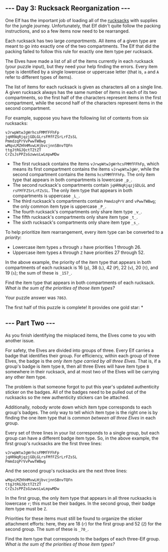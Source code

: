 
## --- Day 3: Rucksack Reorganization ---

One Elf has the important job of loading all of the  [rucksacks](https://en.wikipedia.org/wiki/Rucksack)  with supplies for the  jungle  journey. Unfortunately, that Elf didn't quite follow the packing instructions, and so a few items now need to be rearranged.

Each rucksack has two large  _compartments_. All items of a given type are meant to go into exactly one of the two compartments. The Elf that did the packing failed to follow this rule for exactly one item type per rucksack.

The Elves have made a list of all of the items currently in each rucksack (your puzzle input), but they need your help finding the errors. Every item type is identified by a single lowercase or uppercase letter (that is,  `a`  and  `A`  refer to different types of items).

The list of items for each rucksack is given as characters all on a single line. A given rucksack always has the same number of items in each of its two compartments, so the first half of the characters represent items in the first compartment, while the second half of the characters represent items in the second compartment.

For example, suppose you have the following list of contents from six rucksacks:

```
vJrwpWtwJgWrhcsFMMfFFhFp
jqHRNqRjqzjGDLGLrsFMfFZSrLrFZsSL
PmmdzqPrVvPwwTWBwg
wMqvLMZHhHMvwLHjbvcjnnSBnvTQFn
ttgJtRGJQctTZtZT
CrZsJsPPZsGzwwsLwLmpwMDw

```

-   The first rucksack contains the items  `vJrwpWtwJgWrhcsFMMfFFhFp`, which means its first compartment contains the items  `vJrwpWtwJgWr`, while the second compartment contains the items  `hcsFMMfFFhFp`. The only item type that appears in both compartments is lowercase  `_p_`.
-   The second rucksack's compartments contain  `jqHRNqRjqzjGDLGL`  and  `rsFMfFZSrLrFZsSL`. The only item type that appears in both compartments is uppercase  `_L_`.
-   The third rucksack's compartments contain  `PmmdzqPrV`  and  `vPwwTWBwg`; the only common item type is uppercase  `_P_`.
-   The fourth rucksack's compartments only share item type  `_v_`.
-   The fifth rucksack's compartments only share item type  `_t_`.
-   The sixth rucksack's compartments only share item type  `_s_`.

To help prioritize item rearrangement, every item type can be converted to a  _priority_:

-   Lowercase item types  `a`  through  `z`  have priorities 1 through 26.
-   Uppercase item types  `A`  through  `Z`  have priorities 27 through 52.

In the above example, the priority of the item type that appears in both compartments of each rucksack is 16 (`p`), 38 (`L`), 42 (`P`), 22 (`v`), 20 (`t`), and 19 (`s`); the sum of these is  `_157_`.

Find the item type that appears in both compartments of each rucksack.  _What is the sum of the priorities of those item types?_

Your puzzle answer was  `7863`.

The first half of this puzzle is complete! It provides one gold star: *

## --- Part Two ---

As you finish identifying the misplaced items, the Elves come to you with another issue.

For safety, the Elves are divided into groups of three. Every Elf carries a badge that identifies their group. For efficiency, within each group of three Elves, the badge is the  _only item type carried by all three Elves_. That is, if a group's badge is item type  `B`, then all three Elves will have item type  `B`  somewhere in their rucksack, and at most two of the Elves will be carrying any other item type.

The problem is that someone forgot to put this year's updated authenticity sticker on the badges. All of the badges need to be pulled out of the rucksacks so the new authenticity stickers can be attached.

Additionally, nobody wrote down which item type corresponds to each group's badges. The only way to tell which item type is the right one is by finding the one item type that is  _common between all three Elves_  in each group.

Every set of three lines in your list corresponds to a single group, but each group can have a different badge item type. So, in the above example, the first group's rucksacks are the first three lines:

```
vJrwpWtwJgWrhcsFMMfFFhFp
jqHRNqRjqzjGDLGLrsFMfFZSrLrFZsSL
PmmdzqPrVvPwwTWBwg

```

And the second group's rucksacks are the next three lines:

```
wMqvLMZHhHMvwLHjbvcjnnSBnvTQFn
ttgJtRGJQctTZtZT
CrZsJsPPZsGzwwsLwLmpwMDw

```

In the first group, the only item type that appears in all three rucksacks is lowercase  `r`; this must be their badges. In the second group, their badge item type must be  `Z`.

Priorities for these items must still be found to organize the sticker attachment efforts: here, they are 18 (`r`) for the first group and 52 (`Z`) for the second group. The sum of these is  `_70_`.

Find the item type that corresponds to the badges of each three-Elf group.  _What is the sum of the priorities of those item types?_
